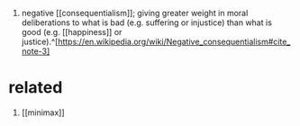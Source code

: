 1. negative [[consequentialism]]; giving greater weight in moral deliberations to what is bad (e.g. suffering or injustice) than what is good (e.g. [[happiness]] or justice).^[https://en.wikipedia.org/wiki/Negative_consequentialism#cite_note-3]

# related
1. [[minimax]]